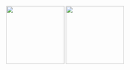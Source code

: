 <img height=155 align="center" src="https://github-readme-stats-inky-five-53.vercel.app/api?username=pedrocatalao&hide_title=true&theme=transparent&hide_border=true&text_bold=false&show=reviews&rank_icon=github&hide=contribs&show_icons=true" /> <img height=155 align="center" src="https://github-readme-stats-inky-five-53.vercel.app/api/top-langs/?username=pedrocatalao&layout=compact&theme=transparent&hide_title=true&hide_border=true&hide=javascript,html,css&ok=okkk" />
